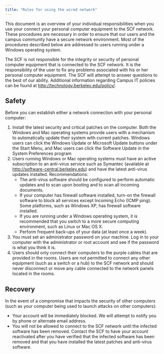 ```yaml
---
title: "Rules for using the wired network"
---
```

This document is an overview of your individual responsibilities when
you use your connect your personal computer equipment to the SCF
network. These procedures are necessary in order to ensure that our
users and the campus community have a secure network environment. Most
of the procedures described below are addressed to users running under a
Windows operating system.

The SCF is not responsible for the integrity or security of personal
computer equipment that is connected to the SCF network. It is the
responsibility of the user to fix any problems associated with his or
her personal computer equipment. The SCF will attempt to answer
questions to the best of our ability. Additional information regarding
Campus IT policies can be found at
<a href="http://technology.berkeley.edu/policy/"
target="_top">http://technology.berkeley.edu/policy/</a>.

## Safety

Before you can establish either a network connection with your personal
computer:

1.  Install the latest security and critical patches on the computer.
    Both the Windows and Mac operating systems provide users with a
    mechanism to automatically update their system with current patches.
    Windows users can click the Windows Update or Microsoft Update
    buttons under the Start Menu, and Mac users can click the Software
    Update in the System Preferences program
2.  Users running Windows or Mac operating systems must have an active
    subscription to an anti-virus service such as Symantec (available at
    http://software-central.berkeley.edu) and have the latest anti-virus
    updates installed. Recommendations:
    - The anti-virus software should be configured to perform automatic
      updates and to scan upon booting and to scan all incoming
      documents.
    - If your computer has firewall software installed, turn-on the
      firewall software to block all services except Incoming Echo (ICMP
      ping). Some platforms, such as Windows XP, has firewall software
      installed.
    - If you are running under a Windows operating system, it is
      recommended that you switch to a more secure computing
      environment, such as Linux or Mac OS X.
    - Perform frequent back-ups of your data (at least once a week).
3.  You must set an administrator password on your machine. Log in to
    your computer with the administrator or root account and see if the
    password is what you think it is.
4.  Users should only connect their computers to the purple cables that
    are provided in the rooms. Users are not permitted to connect any
    other equipment (such as a switch or a hub) to the SCF network and
    should never disconnect or move any cable connected to the network
    panels located in the rooms.

## Recovery

In the event of a compromise that impacts the security of other
computers (such as your computer being used to launch attacks on other
computers):

- Your account will be immediately blocked. We will attempt to notify
  you by phone or alternate email address.
- You will not be allowed to connect to the SCF network until the
  infected software has been removed. Contact the SCF to have your
  account reactivated after you have verified that the infected software
  has been removed and that you have installed the latest patches and
  anti-virus software.
